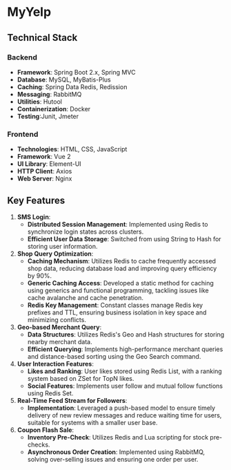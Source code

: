 # MyYelp
## Technical Stack

### Backend

- **Framework**: Spring Boot 2.x, Spring MVC
- **Database**: MySQL, MyBatis-Plus
- **Caching**: Spring Data Redis, Redission
- **Messaging**: RabbitMQ
- **Utilities**: Hutool
- **Containerization**: Docker
- **Testing**:Junit, Jmeter

### Frontend

- **Technologies**: HTML, CSS, JavaScript
- **Framework**: Vue 2
- **UI Library**: Element-UI
- **HTTP Client**: Axios
- **Web Server**: Nginx

## Key Features

1. **SMS Login**:
   - **Distributed Session Management**: Implemented using Redis to synchronize login states across clusters.
   - **Efficient User Data Storage**: Switched from using String to Hash for storing user information.
2. **Shop Query Optimization**:
   - **Caching Mechanism**: Utilizes Redis to cache frequently accessed shop data, reducing database load and improving query efficiency by 90%.
   - **Generic Caching Access**: Developed a static method for caching using generics and functional programming, tackling issues like cache avalanche and cache penetration.
   - **Redis Key Management**: Constant classes manage Redis key prefixes and TTL, ensuring business isolation in key space and minimizing conflicts.
3. **Geo-based Merchant Query**:
   - **Data Structures**: Utilizes Redis's Geo and Hash structures for storing nearby merchant data.
   - **Efficient Querying**: Implements high-performance merchant queries and distance-based sorting using the Geo Search command.
4. **User Interaction Features**:
   - **Likes and Ranking**: User likes stored using Redis List, with a ranking system based on ZSet for TopN likes.
   - **Social Features**: Implements user follow and mutual follow functions using Redis Set.
5. **Real-Time Feed Stream for Followers**:
   - **Implementation**: Leveraged a push-based model to ensure timely delivery of new review messages and reduce waiting time for users, suitable for systems with a smaller user base.
6. **Coupon Flash Sale**:
   - **Inventory Pre-Check**: Utilizes Redis and Lua scripting for stock pre-checks.
   - **Asynchronous Order Creation**: Implemented using RabbitMQ, solving over-selling issues and ensuring one order per user.
